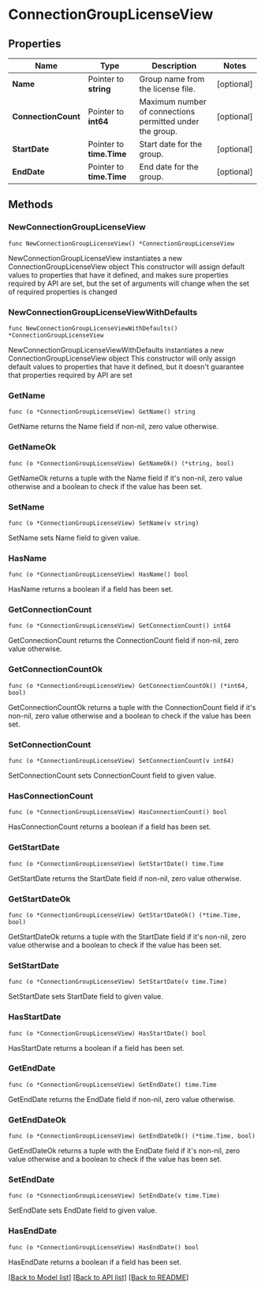 # ConnectionGroupLicenseView

## Properties

Name | Type | Description | Notes
------------ | ------------- | ------------- | -------------
**Name** | Pointer to **string** | Group name from the license file. | [optional] 
**ConnectionCount** | Pointer to **int64** | Maximum number of connections permitted under the group. | [optional] 
**StartDate** | Pointer to **time.Time** | Start date for the group. | [optional] 
**EndDate** | Pointer to **time.Time** | End date for the group. | [optional] 

## Methods

### NewConnectionGroupLicenseView

`func NewConnectionGroupLicenseView() *ConnectionGroupLicenseView`

NewConnectionGroupLicenseView instantiates a new ConnectionGroupLicenseView object
This constructor will assign default values to properties that have it defined,
and makes sure properties required by API are set, but the set of arguments
will change when the set of required properties is changed

### NewConnectionGroupLicenseViewWithDefaults

`func NewConnectionGroupLicenseViewWithDefaults() *ConnectionGroupLicenseView`

NewConnectionGroupLicenseViewWithDefaults instantiates a new ConnectionGroupLicenseView object
This constructor will only assign default values to properties that have it defined,
but it doesn't guarantee that properties required by API are set

### GetName

`func (o *ConnectionGroupLicenseView) GetName() string`

GetName returns the Name field if non-nil, zero value otherwise.

### GetNameOk

`func (o *ConnectionGroupLicenseView) GetNameOk() (*string, bool)`

GetNameOk returns a tuple with the Name field if it's non-nil, zero value otherwise
and a boolean to check if the value has been set.

### SetName

`func (o *ConnectionGroupLicenseView) SetName(v string)`

SetName sets Name field to given value.

### HasName

`func (o *ConnectionGroupLicenseView) HasName() bool`

HasName returns a boolean if a field has been set.

### GetConnectionCount

`func (o *ConnectionGroupLicenseView) GetConnectionCount() int64`

GetConnectionCount returns the ConnectionCount field if non-nil, zero value otherwise.

### GetConnectionCountOk

`func (o *ConnectionGroupLicenseView) GetConnectionCountOk() (*int64, bool)`

GetConnectionCountOk returns a tuple with the ConnectionCount field if it's non-nil, zero value otherwise
and a boolean to check if the value has been set.

### SetConnectionCount

`func (o *ConnectionGroupLicenseView) SetConnectionCount(v int64)`

SetConnectionCount sets ConnectionCount field to given value.

### HasConnectionCount

`func (o *ConnectionGroupLicenseView) HasConnectionCount() bool`

HasConnectionCount returns a boolean if a field has been set.

### GetStartDate

`func (o *ConnectionGroupLicenseView) GetStartDate() time.Time`

GetStartDate returns the StartDate field if non-nil, zero value otherwise.

### GetStartDateOk

`func (o *ConnectionGroupLicenseView) GetStartDateOk() (*time.Time, bool)`

GetStartDateOk returns a tuple with the StartDate field if it's non-nil, zero value otherwise
and a boolean to check if the value has been set.

### SetStartDate

`func (o *ConnectionGroupLicenseView) SetStartDate(v time.Time)`

SetStartDate sets StartDate field to given value.

### HasStartDate

`func (o *ConnectionGroupLicenseView) HasStartDate() bool`

HasStartDate returns a boolean if a field has been set.

### GetEndDate

`func (o *ConnectionGroupLicenseView) GetEndDate() time.Time`

GetEndDate returns the EndDate field if non-nil, zero value otherwise.

### GetEndDateOk

`func (o *ConnectionGroupLicenseView) GetEndDateOk() (*time.Time, bool)`

GetEndDateOk returns a tuple with the EndDate field if it's non-nil, zero value otherwise
and a boolean to check if the value has been set.

### SetEndDate

`func (o *ConnectionGroupLicenseView) SetEndDate(v time.Time)`

SetEndDate sets EndDate field to given value.

### HasEndDate

`func (o *ConnectionGroupLicenseView) HasEndDate() bool`

HasEndDate returns a boolean if a field has been set.


[[Back to Model list]](../README.md#documentation-for-models) [[Back to API list]](../README.md#documentation-for-api-endpoints) [[Back to README]](../README.md)


